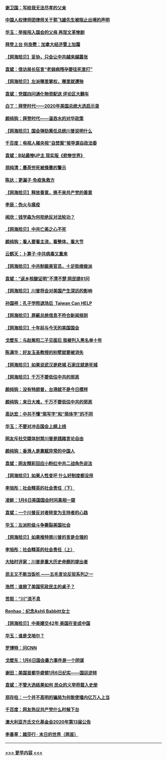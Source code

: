 #### [谢卫国：写给我无法尽孝的父亲](../pages/nsc993/n12720325.md?t=01300302) 
#### [中国人权律师团律师关于郭飞雄先生被阻止出境的声明](../pages/nsc993/n12720203.md?t=01300302) 
#### [华玉：举报闯入国会的父母 再现文革惨剧](../pages/nsc993/n12719070.md?t=01300302) 
#### [拜登上台 何良懋：加拿大经济雪上加霜](../pages/nsc993/n12718943.md?t=01300302) 
#### [【网海拾贝】妥协，只会让中共越来越嚣张](../pages/nsc993/n12717392.md?t=01300302) 
#### [袁斌：信访局长狂言“老弱病残孕要往死里打”](../pages/nsc993/n12717343.md?t=01300302) 
#### [【网海拾贝】左派哪里掌权，哪里就遭殃](../pages/nsc993/n12715009.md?t=01300302) 
#### [袁斌：党媒四问通化物资配送 评论区大翻车](../pages/nsc993/n12714950.md?t=01300302) 
#### [白丁：拜登时代——2020年美国总统大选启示录](../pages/nsc993/n12714920.md?t=01300302) 
#### [颜纯钩：拜登时代——温吞水的对华政策](../pages/nsc993/n12713245.md?t=01300302) 
#### [【网海拾贝】国会弹劾离任总统川普说明什么](../pages/nsc993/n12712816.md?t=01300302) 
#### [千百度：电视人揭央视“自焚案”报导源自政法委](../pages/nsc993/n12709760.md?t=01300302) 
#### [袁斌：B站最惨UP主 现实版《悲惨世界》](../pages/nsc993/n12709686.md?t=01300302) 
#### [郑纯清：墨茶穷死被搽墨的警示](../pages/nsc993/n12709262.md?t=01300302) 
#### [陈达：更漏子·免疫急救方](../pages/nsc993/n12709244.md?t=01300302) 
#### [【网海拾贝】释放善意，换不来共产党的善意](../pages/nsc993/n12708361.md?t=01300302) 
#### [李辰：伪火与瘟疫](../pages/nsc993/n12707981.md?t=01300302) 
#### [闻欣：钱学森为何拒绝反对法轮功？](../pages/nsc993/n12707407.md?t=01300302) 
#### [【网海拾贝】中共亡美之心不死](../pages/nsc993/n12707621.md?t=01300302) 
#### [颜纯钩：看人要看主流，看整体，看大节](../pages/nsc993/n12707536.md?t=01300302) 
#### [云鹤天：卜算子‧中共病毒又重来](../pages/nsc993/n12707408.md?t=01300302) 
#### [【网海拾贝】中共制裁美官员，十足街痞做派](../pages/nsc993/n12705115.md?t=01300302) 
#### [袁斌：“返乡核酸证明”不清不楚 网民提81问](../pages/nsc993/n12704982.md?t=01300302) 
#### [【网海拾贝】川普将会对美国产生深远的影响](../pages/nsc993/n12703045.md?t=01300302) 
#### [孙国祥：孔子学院退场后  Taiwan Can HELP](../pages/nsc993/n12702430.md?t=01300302) 
#### [【网海拾贝】屏蔽总统信息不符合新闻规则](../pages/nsc993/n12699998.md?t=01300302) 
#### [【网海拾贝】十年前与今天的美国国会](../pages/nsc993/n12696993.md?t=01300302) 
#### [戈壁东：与赵紫阳二子见面后 我被列入黑名单十年](../pages/nsc993/n12696215.md?t=01300302) 
#### [陈满华：好友玉圣教授的别墅就要被消失](../pages/nsc993/n12695411.md?t=01300302) 
#### [【网海拾贝】如果说武汉是悲城 石家庄就是死城](../pages/nsc993/n12694589.md?t=01300302) 
#### [【网海拾贝】千万不要低估中共的邪恶](../pages/nsc993/n12692771.md?t=01300302) 
#### [颜纯钩：没有特朗普，台港就不是今日模样](../pages/nsc993/n12692678.md?t=01300302) 
#### [颜纯钩：来日大难，千万不要低估中共的邪恶](../pages/nsc993/n12692080.md?t=01300302) 
#### [高达宏：中共不懂“简写字”和“简体字”的不同](../pages/nsc993/n12692068.md?t=01300302) 
#### [华玉：不要对冲击国会上纲上线](../pages/nsc993/n12689948.md?t=01300302) 
#### [网友斥社交媒体封禁川普是践踏言论自由](../pages/nsc993/n12687482.md?t=01300302) 
#### [颜纯钩：香港人是禀赋异常的中国人](../pages/nsc993/n12685142.md?t=01300302) 
#### [袁斌：网友精彩回应小粉红中共二战角色说法](../pages/nsc993/n12684994.md?t=01300302) 
#### [【网海拾贝】如果人性变坏 什么好制度都没用](../pages/nsc993/n12683000.md?t=01300302) 
#### [李旭彤：社会精英的社会责任（下）](../pages/nsc993/n12680604.md?t=01300302) 
#### [凌稣：1月6日美国国会时间真相一窥](../pages/nsc993/n12682780.md?t=01300302) 
#### [袁斌：一个川普反对者转变为支持者的心路](../pages/nsc993/n12682700.md?t=01300302) 
#### [华玉：左派阶级斗争撕裂美国社会](../pages/nsc993/n12681226.md?t=01300302) 
#### [【网海拾贝】如果推特禁川普的言是合理的](../pages/nsc993/n12681232.md?t=01300302) 
#### [李旭彤：社会精英的社会责任（上）](../pages/nsc993/n12680501.md?t=01300302) 
#### [大陆时评家：川普是重大历史命题的提出者](../pages/nsc993/n12679904.md?t=01300302) 
#### [民主又不能当饭吃 ——五毛言论反驳系列之一](../pages/nsc993/n12679877.md?t=01300302) 
#### [浩然：谁掀了美国宪政民主的桌子？](../pages/nsc993/n12679850.md?t=01300302) 
#### [苦胆：“川”流不息](../pages/nsc993/n12678388.md?t=01300302) 
#### [Renhao：纪念Ashli Babbitt女士](../pages/nsc993/n12678359.md?t=01300302) 
#### [【网海拾贝】中美建交42年 美国在变成中国](../pages/nsc993/n12678324.md?t=01300302) 
#### [华玉：谁是戈培尔？](../pages/nsc993/n12677515.md?t=01300302) 
#### [罗博特：问CNN](../pages/nsc993/n12677172.md?t=01300302) 
#### [戈壁东：1月6日国会暴力事件是一个阴谋](../pages/nsc993/n12674639.md?t=01300302) 
#### [谢田：美国首都华盛顿1月6日纪实——国运逆转](../pages/nsc993/n12673190.md?t=01300302) 
#### [袁斌：不管大选结果如何 民众的义举将载入史册](../pages/nsc993/n12672787.md?t=01300302) 
#### [郑存柱：一个并不高明的骗局为何能使墙内亿万人上当](../pages/nsc993/n12671449.md?t=01300302) 
#### [千百度：网友热议共产党什么时候下台](../pages/nsc993/n12670442.md?t=01300302) 
#### [澳大利亚齐氏文化基金会2020年第13届公告](../pages/nsc993/n12670273.md?t=01300302) 
#### [李春草：踏莎行 · 末日的世界（两首）](../pages/nsc993/n12670253.md?t=01300302) 

----
#### [ >>> 更早内容 <<< ](../indexes/nsc993-earlier.md)
